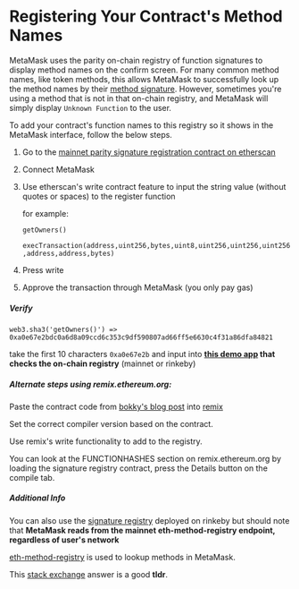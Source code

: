 # Registering Your Contract's Method Names

MetaMask uses the parity on-chain registry of function signatures to display method names on the confirm screen. For many common method names, like token methods, this allows MetaMask to successfully look up the method names by their [method signature](https://solidity.readthedocs.io/en/v0.4.21/abi-spec.html). However, sometimes you're using a method that is not in that on-chain registry, and MetaMask will simply display `Unknown Function` to the user.

To add your contract's function names to this registry so it shows in the MetaMask interface, follow the below steps.

1. Go to the [mainnet parity signature registration contract on etherscan](https://etherscan.io/address/0x44691b39d1a75dc4e0a0346cbb15e310e6ed1e86#writeContract)

2. Connect MetaMask

3. Use etherscan's write contract feature to input the string value (without quotes or spaces) to the register function

   for example:

   `getOwners()`

   `execTransaction(address,uint256,bytes,uint8,uint256,uint256,uint256,address,address,bytes)`

4. Press write

5. Approve the transaction through MetaMask (you only pay gas)

##### Verify

`web3.sha3('getOwners()') => 0xa0e67e2bdc0a6d8a09ccd6c353c9df590807ad66ff5e6630c4f31a86dfa84821`

take the first 10 characters `0xa0e67e2b`
and input into **[this demo app](https://jennypollack.github.io/function_signature_registry/) that checks the on-chain registry** (mainnet or rinkeby)

##### Alternate steps using remix.ethereum.org:

Paste the contract code from [bokky's blog post](https://www.bokconsulting.com.au/blog/a-quick-look-at-paritys-signature-registry-contract/) into [remix](https://remix.ethereum.org)

Set the correct compiler version based on the contract.

Use remix's write functionality to add to the registry.

You can look at the FUNCTIONHASHES section on remix.ethereum.org by loading the signature registry contract, press the Details button on the compile tab.

##### Additional Info

You can also use the [signature registry](https://rinkeby.etherscan.io/address/0x0c0831fb1ec7442485fb41a033ba188389a990b4) deployed on rinkeby but should note that **MetaMask reads from the mainnet eth-method-registry endpoint, regardless of user's network**

[eth-method-registry](https://github.com/MetaMask/eth-method-registry) is used to lookup methods in MetaMask.

This [stack exchange](https://ethereum.stackexchange.com/questions/59678/metamask-shows-unknown-function-when-calling-method-send-function) answer is a good **tldr**.

